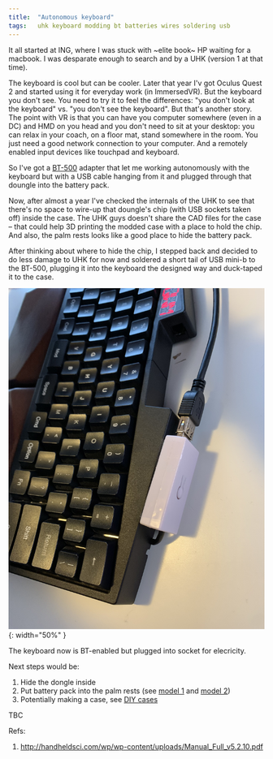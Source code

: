 ```yaml
---
title:  "Autonomous keyboard"
tags:   uhk keyboard modding bt batteries wires soldering usb
---
```


It all started at ING, where I was stuck with ~elite book~ HP waiting for a macbook. I was desparate enough to search and by a UHK (version 1 at that time).

The keyboard is cool but can be cooler. Later that year I'v got Oculus Quest 2 and started using it for everyday work (in ImmersedVR). But the keyboard you don't
see. You need to try it to feel the differences: "you don't look at the keyboard" vs. "you don't see the keyboard". But that's another story. The point with VR
is that you can have you computer somewhere (even in a DC) and HMD on you head and you don't need to sit at your desktop: you can relax in your coach, on a floor
mat, stand somewhere in the room. You just need a good network connection to your computer. And a remotely enabled input devices like touchpad and keyboard.

So I've got a [BT-500](http://handheldsci.com/kb/) adapter that let me working autonomously with the keyboard but with a USB cable hanging from it and plugged
through that doungle into the battery pack.

Now, after almost a year I've checked the internals of the UHK to see that there's no space to wire-up that doungle's chip (with USB sockets taken off) inside the
case. The UHK guys doesn't share the CAD files for the case – that could help 3D printing the modded case with a place to hold the chip. And also, the palm rests
looks like a good place to hide the battery pack.

After thinking about where to hide the chip, I stepped back and decided to do less damage to UHK for now and soldered a short tail of USB mini-b to the BT-500, plugging it into the keyboard the designed way and duck-taped it to the case.

![autonomous-keyboard-1](/img/autonomous-keyboard-1.jpeg){: width="50%" }

The keyboard now is BT-enabled but plugged into socket for elecricity.

Next steps would be:

1. Hide the dongle inside
2. Put battery pack into the palm rests (see [model 1](https://www.prusaprinters.org/prints/29287-palm-rest-for-ultimate-hacking-keyboard) and [model 2](https://www.prusaprinters.org/prints/32425-ultimate-hacking-keyboard-wrist-rests))
3. Potentially making a case, see [DIY cases](https://ultimatehackingkeyboard.com/blog/2019/05/01/diy-uhk-carrying-cases)

TBC

Refs:
1. http://handheldsci.com/wp/wp-content/uploads/Manual_Full_v5.2.10.pdf
